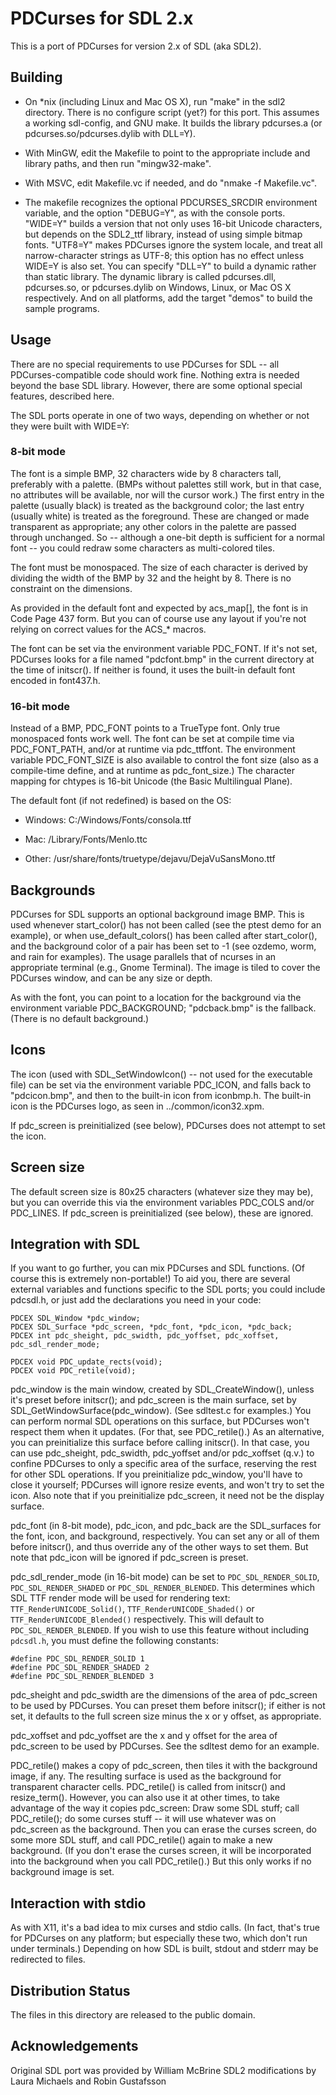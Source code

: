 PDCurses for SDL 2.x
====================

This is a port of PDCurses for version 2.x of SDL (aka SDL2).


Building
--------

- On *nix (including Linux and Mac OS X), run "make" in the sdl2
  directory. There is no configure script (yet?) for this port. This
  assumes a working sdl-config, and GNU make. It builds the library
  pdcurses.a (or pdcurses.so/pdcurses.dylib with DLL=Y).

- With MinGW, edit the Makefile to point to the appropriate include and
  library paths, and then run "mingw32-make".

- With MSVC, edit Makefile.vc if needed, and do "nmake -f Makefile.vc".

- The makefile recognizes the optional PDCURSES_SRCDIR environment
  variable, and the option "DEBUG=Y", as with the console ports.
  "WIDE=Y" builds a version that not only uses 16-bit Unicode
  characters, but depends on the SDL2_ttf library, instead of using
  simple bitmap fonts. "UTF8=Y" makes PDCurses ignore the system locale,
  and treat all narrow-character strings as UTF-8; this option has no
  effect unless WIDE=Y is also set. You can specify "DLL=Y" to build a dynamic
  rather than static library. The dynamic library is called pdcurses.dll,
  pdcurses.so, or pdcurses.dylib on Windows, Linux, or Mac OS X respectively.
  And on all platforms, add the target "demos" to build the sample programs.


Usage
-----

There are no special requirements to use PDCurses for SDL -- all
PDCurses-compatible code should work fine. Nothing extra is needed
beyond the base SDL library. However, there are some optional special
features, described here.

The SDL ports operate in one of two ways, depending on whether or not
they were built with WIDE=Y:


### 8-bit mode

The font is a simple BMP, 32 characters wide by 8 characters tall,
preferably with a palette. (BMPs without palettes still work, but in
that case, no attributes will be available, nor will the cursor work.)
The first entry in the palette (usually black) is treated as the
background color; the last entry (usually white) is treated as the
foreground. These are changed or made transparent as appropriate; any
other colors in the palette are passed through unchanged. So -- although
a one-bit depth is sufficient for a normal font -- you could redraw some
characters as multi-colored tiles.

The font must be monospaced. The size of each character is derived by
dividing the width of the BMP by 32 and the height by 8. There is no
constraint on the dimensions.

As provided in the default font and expected by acs_map[], the font is
in Code Page 437 form. But you can of course use any layout if you're
not relying on correct values for the ACS_* macros.

The font can be set via the environment variable PDC_FONT. If it's not
set, PDCurses looks for a file named "pdcfont.bmp" in the current
directory at the time of initscr(). If neither is found, it uses the
built-in default font encoded in font437.h.


### 16-bit mode

Instead of a BMP, PDC_FONT points to a TrueType font. Only true
monospaced fonts work well. The font can be set at compile time via
PDC_FONT_PATH, and/or at runtime via pdc_ttffont. The environment
variable PDC_FONT_SIZE is also available to control the font size (also
as a compile-time define, and at runtime as pdc_font_size.) The
character mapping for chtypes is 16-bit Unicode (the Basic Multilingual
Plane).

The default font (if not redefined) is based on the OS:

- Windows: C:/Windows/Fonts/consola.ttf

- Mac: /Library/Fonts/Menlo.ttc

- Other: /usr/share/fonts/truetype/dejavu/DejaVuSansMono.ttf


Backgrounds
-----------

PDCurses for SDL supports an optional background image BMP. This is used
whenever start_color() has not been called (see the ptest demo for an
example), or when use_default_colors() has been called after
start_color(), and the background color of a pair has been set to -1
(see ozdemo, worm, and rain for examples). The usage parallels that of
ncurses in an appropriate terminal (e.g., Gnome Terminal). The image is
tiled to cover the PDCurses window, and can be any size or depth.

As with the font, you can point to a location for the background via the
environment variable PDC_BACKGROUND; "pdcback.bmp" is the fallback.
(There is no default background.)


Icons
-----

The icon (used with SDL_SetWindowIcon() -- not used for the executable
file) can be set via the environment variable PDC_ICON, and falls back
to "pdcicon.bmp", and then to the built-in icon from iconbmp.h. The
built-in icon is the PDCurses logo, as seen in ../common/icon32.xpm.

If pdc_screen is preinitialized (see below), PDCurses does not attempt
to set the icon.


Screen size
-----------

The default screen size is 80x25 characters (whatever size they may be),
but you can override this via the environment variables PDC_COLS and/or
PDC_LINES. If pdc_screen is preinitialized (see below), these are
ignored.


Integration with SDL
--------------------

If you want to go further, you can mix PDCurses and SDL functions. (Of
course this is extremely non-portable!) To aid you, there are several
external variables and functions specific to the SDL ports; you could
include pdcsdl.h, or just add the declarations you need in your code:

    PDCEX SDL_Window *pdc_window;
    PDCEX SDL_Surface *pdc_screen, *pdc_font, *pdc_icon, *pdc_back;
    PDCEX int pdc_sheight, pdc_swidth, pdc_yoffset, pdc_xoffset, pdc_sdl_render_mode;

    PDCEX void PDC_update_rects(void);
    PDCEX void PDC_retile(void);

pdc_window is the main window, created by SDL_CreateWindow(), unless
it's preset before initscr(); and pdc_screen is the main surface, set by
SDL_GetWindowSurface(pdc_window). (See sdltest.c for examples.) You can
perform normal SDL operations on this surface, but PDCurses won't
respect them when it updates. (For that, see PDC_retile().) As an
alternative, you can preinitialize this surface before calling
initscr(). In that case, you can use pdc_sheight, pdc_swidth,
pdc_yoffset and/or pdc_xoffset (q.v.) to confine PDCurses to only a
specific area of the surface, reserving the rest for other SDL
operations. If you preinitialize pdc_window, you'll have to close it
yourself; PDCurses will ignore resize events, and won't try to set the
icon. Also note that if you preinitialize pdc_screen, it need not be the
display surface.

pdc_font (in 8-bit mode), pdc_icon, and pdc_back are the SDL_surfaces
for the font, icon, and background, respectively. You can set any or all
of them before initscr(), and thus override any of the other ways to set
them. But note that pdc_icon will be ignored if pdc_screen is preset.

pdc_sdl_render_mode (in 16-bit mode) can be set to `PDC_SDL_RENDER_SOLID`, 
`PDC_SDL_RENDER_SHADED` or `PDC_SDL_RENDER_BLENDED`. This determines which SDL TTF
render mode will be used for rendering text: `TTF_RenderUNICODE_Solid()`, 
`TTF_RenderUNICODE_Shaded()` or `TTF_RenderUNICODE_Blended()` respectively. 
This will default to `PDC_SDL_RENDER_BLENDED`. If you wish to use this feature 
without including `pdcsdl.h`, you must define the following constants:

```
#define PDC_SDL_RENDER_SOLID 1
#define PDC_SDL_RENDER_SHADED 2
#define PDC_SDL_RENDER_BLENDED 3
```

pdc_sheight and pdc_swidth are the dimensions of the area of pdc_screen
to be used by PDCurses. You can preset them before initscr(); if either
is not set, it defaults to the full screen size minus the x or y offset,
as appropriate.

pdc_xoffset and pdc_yoffset are the x and y offset for the area of
pdc_screen to be used by PDCurses. See the sdltest demo for an example.

PDC_retile() makes a copy of pdc_screen, then tiles it with the
background image, if any. The resulting surface is used as the
background for transparent character cells. PDC_retile() is called from
initscr() and resize_term(). However, you can also use it at other
times, to take advantage of the way it copies pdc_screen: Draw some SDL
stuff; call PDC_retile(); do some curses stuff -- it will use whatever
was on pdc_screen as the background. Then you can erase the curses
screen, do some more SDL stuff, and call PDC_retile() again to make a
new background. (If you don't erase the curses screen, it will be
incorporated into the background when you call PDC_retile().) But this
only works if no background image is set.


Interaction with stdio
----------------------

As with X11, it's a bad idea to mix curses and stdio calls. (In fact,
that's true for PDCurses on any platform; but especially these two,
which don't run under terminals.) Depending on how SDL is built, stdout
and stderr may be redirected to files.


Distribution Status
-------------------

The files in this directory are released to the public domain.


Acknowledgements
----------------

Original SDL port was provided by William McBrine
SDL2 modifications by Laura Michaels and Robin Gustafsson
